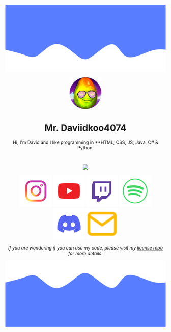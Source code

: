 ![Header](./resources/header.png)
<p align="center">
    <img src="./resources/mango_80s.png" width="100">
</p>

<h1 align="center">Mr. Daviidkoo4074</h1>
<p align="center">Hi, I'm David and I like programming in **HTML, CSS, JS, Java, C# & Python.</p>

<br />

<p align="center">
 <img src="https://github-readme-stats.vercel.app/api?username=daviidkoo4074&hide_title=true&count_private=true&show_icons=true&theme=github_dark&hide_border=true&bg_color=00000000"/>
</p>

<p float="left" align="center">
    <a href="https://www.instagram.com/eric_golde/" title="Instagram"><img src="./resources/Instagram.svg" width="100"></a>
    <a href="https://www.youtube.com/egold555" title="YouTube"><img src="./resources/YouTube.svg" width="100"></a>
    <a href="https://twitch.tv/ericgolde555" title="Twitch"><img src="./resources/Twitch.svg" width="100"></a>
    <a href="https://open.spotify.com/user/eric_golde" title="Spotify"><img src="./resources/Spotify.svg" width="100"></a>
    <a href="https://discord.gg/M3PAyyy" title="Discord"><img src="./resources/Discord.svg" width="100"></a>
    <a href="mailto:mudrostdosveta@gmail.com?subject=Hi!" title="Email me"><img src="./resources/Email.svg" width="100"></a>
</p>

<p align="center"><i>If you are wondering if you can use my code, please visit my <a href="https://github.com/egold555/License">license repo</a> for more details.</i></p>

![Footer](./resources/footer.png)
